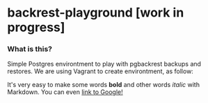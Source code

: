 # backrest-playground [work in progress]
### What is this? 
Simple Postgres environtment to play with pgbackrest backups and restores. 
We are using Vagrant to create environtment, as follow: 

It's very easy to make some words **bold** and other words *italic* with Markdown. You can even [link to Google!](http://google.com)
